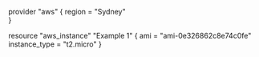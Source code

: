    provider "aws" {
     region = "Sydney"  
   }

   resource "aws_instance" "Example 1" {
     ami           = "ami-0e326862c8e74c0fe"  
     instance_type = "t2.micro"
   }

